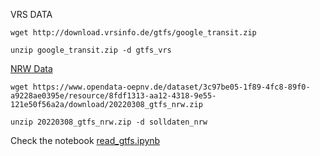 VRS DATA

`wget http://download.vrsinfo.de/gtfs/google_transit.zip`

`unzip google_transit.zip -d gtfs_vrs`

[NRW Data](https://www.opendata-oepnv.de/ht/de/organisation/bundeslaender/nrw/startseite?tx_vrrkit_view%5Bdataset_name%5D=soll-fahrplandaten-nrw&tx_vrrkit_view%5Baction%5D=details&tx_vrrkit_view%5Bcontroller%5D=View)

`wget https://www.opendata-oepnv.de/dataset/3c97be05-1f89-4fc8-89f0-a9228ae0395e/resource/8fdf1313-aa12-4318-9e55-121e50f56a2a/download/20220308_gtfs_nrw.zip`

`unzip 20220308_gtfs_nrw.zip -d solldaten_nrw`

Check the notebook [read_gtfs.ipynb](https://github.com/kratum/open_geodata_nrw/blob/master/06_get_gtfs_nrw.ipynb)

